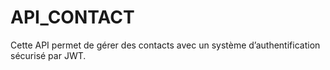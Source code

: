 # API_CONTACT
Cette API permet de gérer des contacts avec un système d’authentification sécurisé par JWT.
